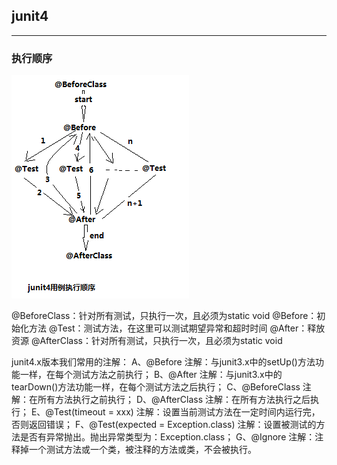 ## junit4
-----
### 执行顺序

![执行顺序](https://github.com/brentforgithub/notebook/blob/master/image/junit4-1.png)


@BeforeClass：针对所有测试，只执行一次，且必须为static void
@Before：初始化方法
@Test：测试方法，在这里可以测试期望异常和超时时间
@After：释放资源
@AfterClass：针对所有测试，只执行一次，且必须为static void

junit4.x版本我们常用的注解：
A、@Before 注解：与junit3.x中的setUp()方法功能一样，在每个测试方法之前执行；
B、@After 注解：与junit3.x中的tearDown()方法功能一样，在每个测试方法之后执行；
C、@BeforeClass 注解：在所有方法执行之前执行；
D、@AfterClass 注解：在所有方法执行之后执行；
E、@Test(timeout = xxx) 注解：设置当前测试方法在一定时间内运行完，否则返回错误；
F、@Test(expected = Exception.class) 注解：设置被测试的方法是否有异常抛出。抛出异常类型为：Exception.class；
G、@Ignore 注解：注释掉一个测试方法或一个类，被注释的方法或类，不会被执行。